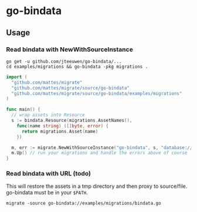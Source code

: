 # go-bindata

## Usage



### Read bindata with NewWithSourceInstance

```shell
go get -u github.com/jteeuwen/go-bindata/...
cd examples/migrations && go-bindata -pkg migrations .
```

```go
import (
  "github.com/mattes/migrate"
  "github.com/mattes/migrate/source/go-bindata"
  "github.com/mattes/migrate/source/go-bindata/examples/migrations"
)

func main() {
  // wrap assets into Resource
  s := bindata.Resource(migrations.AssetNames(),
    func(name string) ([]byte, error) {
      return migrations.Asset(name)
    })

  m, err := migrate.NewWithSourceInstance("go-bindata", s, "database://foobar")
  m.Up() // run your migrations and handle the errors above of course
}
```

### Read bindata with URL (todo)

This will restore the assets in a tmp directory and then 
proxy to source/file. go-bindata must be in your `$PATH`.

```
migrate -source go-bindata://examples/migrations/bindata.go 
```


